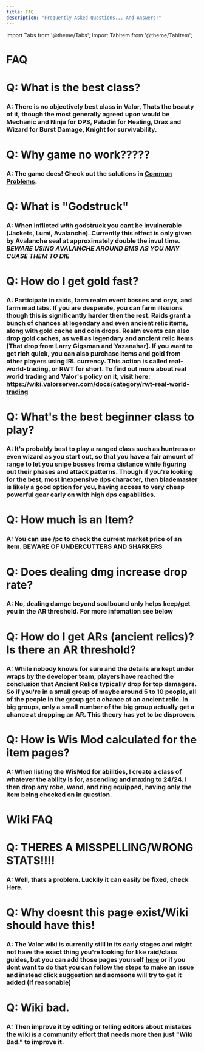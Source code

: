 ```yaml
---
title: FAQ
description: "Frequently Asked Questions... And Answers!"
---
```


import Tabs from '@theme/Tabs';
import TabItem from '@theme/TabItem';

<Tabs>
  <TabItem value="In Game" label="In Game" default>

# FAQ

# Q: What is the best class?

### A: There is no objectively best class in Valor, Thats the beauty of it, though the most generally agreed upon would be Mechanic and Ninja for DPS, Paladin for Healing, Drax and Wizard for Burst Damage, Knight for survivability.

# Q: Why game no work?????

### A: The game does! Check out the solutions in [Common Problems](https://github.com/Valor-Inc/Wiki/blob/main/docs/valor_guides/class%20guides/templar.md).

# Q: What is "Godstruck"

### A: When inflicted with godstruck you cant be invulnerable (Jackets, Lumi, Avalanche). Currently this effect is only given by Avalanche seal at approximately double the invul time. ***BEWARE USING AVALANCHE AROUND BMS AS YOU MAY CUASE THEM TO DIE***

# Q: How do I get gold fast?

### A: Participate in raids, farm realm event bosses and oryx, and farm mad labs. If you are desperate, you can farm illsuions though this is significantly harder then the rest. Raids grant a bunch of chances at legendary and even ancient relic items, along with gold cache and coin drops. Realm events can also drop gold caches, as well as legendary and ancient relic items (That drop from Larry Gigsman and Yazanahar). If you want to get rich quick, you can also purchase items and gold from other players using IRL currency. This action is called real-world-trading, or RWT for short. To find out more about real world trading and Valor's policy on it, visit here: https://wiki.valorserver.com/docs/category/rwt-real-world-trading

# Q: What's the best beginner class to play?

### A: It's probably best to play a ranged class such as huntress or even wizard as you start out, so that you have a fair amount of range to let you snipe bosses from a distance while figuring out their phases and attack patterns. Though if you're looking for the best, most inexpensive dps character, then blademaster is likely a good option for you, having access to very cheap powerful gear early on with high dps capabilities.

# Q: How much is an Item?

### A: You can use /pc to check the current market price of an item. **BEWARE OF UNDERCUTTERS AND SHARKERS**

# Q: Does dealing dmg increase drop rate?

### A: No, dealing damge beyond soulbound only helps keep/get you in the AR threshold. For more infomation see below

# Q: How do I get ARs (ancient relics)? Is there an AR threshold?

### A: While nobody knows for sure and the details are kept under wraps by the developer team, players have reached the conclusion that Ancient Relics typically drop for top damagers. So if you're in a small group of maybe around 5 to 10 people, all of the people in the group get a chance at an ancient relic. In big groups, only a small number of the big group actually get a chance at dropping an AR. This theory has yet to be disproven.

# Q: How is Wis Mod calculated for the item pages?

### A: When listing the WisMod for abilities, I create a class of whatever the ability is for, ascending and maxing to 24/24. I then drop any robe, wand, and ring equipped, having only the item being checked on in question.

  </TabItem>
  <TabItem value="Wiki" label="Wiki">

# Wiki FAQ

# Q: THERES A MISSPELLING/WRONG STATS!!!!

### A: Well, thats a problem. Luckily it can easily be fixed, check [Here](https://wiki.valorserver.com/docs/valor_guides/contributing_to_the_wiki).

# Q: Why doesnt this page exist/Wiki should have this!

### A: The Valor wiki is currently still in its early stages and might not have the exact thing you're looking for like raid/class guides, but you can add those pages yourself [here](https://wiki.valorserver.com/docs/valor_guides/contributing_to_the_wiki) or if you dont want to do that you can follow the steps to make an issue and instead click suggestion and someone will try to get it added (If reasonable)

# Q: Wiki bad.

### A: Then improve it by editing or telling editors about mistakes the wiki is a community effort that needs more then just "Wiki Bad." to improve it.

  </TabItem>
</Tabs>
                                                                                                                                     
